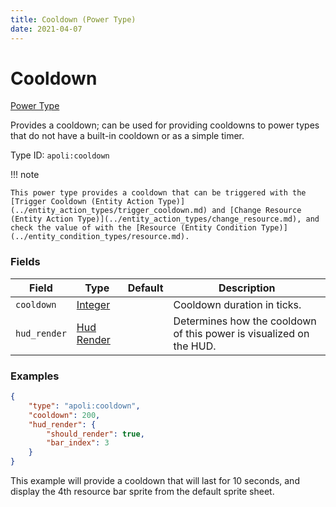 ```yaml
---
title: Cooldown (Power Type)
date: 2021-04-07
---
```


# Cooldown

[Power Type](../power_types.md)

Provides a cooldown; can be used for providing cooldowns to power types that do not have a built-in cooldown or as a simple timer.

Type ID: `apoli:cooldown`

!!! note

    This power type provides a cooldown that can be triggered with the [Trigger Cooldown (Entity Action Type)](../entity_action_types/trigger_cooldown.md) and [Change Resource (Entity Action Type)](../entity_action_types/change_resource.md), and check the value of with the [Resource (Entity Condition Type)](../entity_condition_types/resource.md).


### Fields

Field  | Type | Default | Description
-------|------|---------|-------------
`cooldown` | [Integer](../data_types/integer.md) | | Cooldown duration in ticks.
`hud_render` | [Hud Render](../data_types/hud_render.md) | | Determines how the cooldown of this power is visualized on the HUD.



### Examples

```json
{
    "type": "apoli:cooldown",
    "cooldown": 200,
    "hud_render": {
        "should_render": true,
        "bar_index": 3
    }
}
```

This example will provide a cooldown that will last for 10 seconds, and display the 4th resource bar sprite from the default sprite sheet.
